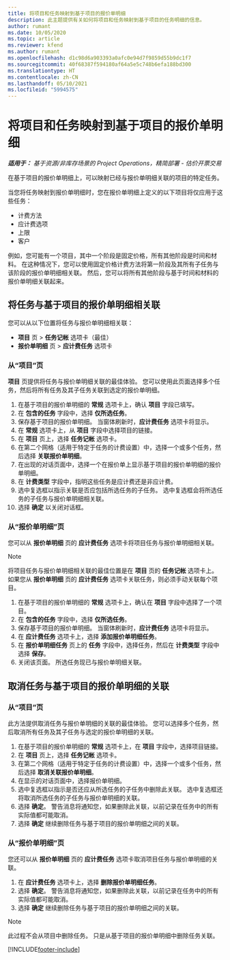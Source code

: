 ```yaml
---
title: 将项目和任务映射到基于项目的报价单明细
description: 此主题提供有关如何将项目和任务映射到基于项目的任务明细的信息。
author: rumant
ms.date: 10/05/2020
ms.topic: article
ms.reviewer: kfend
ms.author: rumant
ms.openlocfilehash: d1c98d6a903393a0afc0e94d7f9859d55b9dc1f7
ms.sourcegitcommit: 40f68387f594180af64a5e5c748b6efa188bd300
ms.translationtype: HT
ms.contentlocale: zh-CN
ms.lasthandoff: 05/10/2021
ms.locfileid: "5994575"
---
```

# <a name="map-projects-and-tasks-to-a-project-based-quote-line"></a>将项目和任务映射到基于项目的报价单明细

_**适用于：** 基于资源/非库存场景的 Project Operations，精简部署 - 估价开票交易_

在基于项目的报价单明细上，可以映射已经与报价单明细关联的项目的特定任务。

当您将任务映射到报价单明细时，您在报价单明细上定义的以下项目将仅应用于这些任务：

- 计费方法
- 应计费选项
- 上限
- 客户

例如，您可能有一个项目，其中一个阶段是固定价格，所有其他阶段是时间和材料。 在这种情况下，您可以使用固定价格计费方法将第一阶段及其所有子任务与该阶段的报价单明细相关联。 然后，您可以将所有其他阶段与基于时间和材料的报价单明细关联起来。

## <a name="associate-tasks-to-project-based-quote-lines"></a>将任务与基于项目的报价单明细相关联

您可以从以下位置将任务与报价单明细相关联：

- **项目** 页 > **任务记帐** 选项卡（最佳）
- **报价单明细** 页 > **应计费任务** 选项卡 

### <a name="from-the-project-page"></a>从“项目”页

**项目** 页提供将任务与报价单明细关联的最佳体验。 您可以使用此页面选择多个任务，然后将所有任务及其子任务关联到选定的报价单明细。

1. 在基于项目的报价单明细的 **常规** 选项卡上，确认 **项目** 字段已填写。
2. 在 **包含的任务** 字段中，选择 **仅所选任务**。
3. 保存基于项目的报价单明细。 当窗体刷新时，**应计费任务** 选项卡将显示。
4. 在 **常规** 选项卡上，从 **项目** 字段中选择项目的链接。
5. 在 **项目** 页上，选择 **任务记帐** 选项卡。
6. 在第二个网格（适用于特定于任务的计费设置）中，选择一个或多个任务，然后选择 **关联报价单明细**。
7. 在出现的对话页面中，选择一个在报价单上显示基于项目的报价单明细的报价单明细。
8. 在 **计费类型** 字段中，指明这些任务是应计费还是非应计费。
9. 选中复选框以指示关联是否应包括所选任务的子任务。 选中复选框会将所选任务的子任务与报价单明细相关联。
10. 选择 **确定** 以关闭对话框。

### <a name="from-the-quote-line-page"></a>从“报价单明细”页

您可以从 **报价单明细** 页的 **应计费任务** 选项卡将项目任务与报价单明细相关联。

>[!NOTE]
>将项目任务与报价单明细相关联的最佳位置是在 **项目** 页的 **任务记帐** 选项卡上。 如果您从 **报价单明细** 页的 **应计费任务** 选项卡关联任务，则必须手动关联每个项目。

1. 在基于项目的报价单明细的 **常规** 选项卡上，确认在 **项目** 字段中选择了一个项目。
2. 在 **包含的任务** 字段中，选择 **仅所选任务**。
3. 保存基于项目的报价单明细。 当窗体刷新时，**应计费任务** 选项卡将显示。
4. 在 **应计费任务** 选项卡上，选择 **添加报价单明细任务**。
5. 在 **报价单明细任务** 页上的 **任务** 字段中，选择任务，然后在 **计费类型** 字段中选择 **保存**。 
6. 关闭该页面。 所选任务现已与报价单明细关联。

## <a name="disassociate-tasks-from-projectbased-quote-lines"></a>取消任务与基于项目的报价单明细的关联

### <a name="from-the-project-page"></a>从“项目”页

此方法提供取消任务与报价单明细的关联的最佳体验。 您可以选择多个任务，然后取消所有任务及其子任务与选定的报价单明细的关联。

1. 在基于项目的报价单明细的 **常规** 选项卡上，在 **项目** 字段中，选择项目链接。
2. 在 **项目** 页上，选择 **任务记帐** 选项卡。
3. 在第二个网格（适用于特定于任务的计费设置）中，选择一个或多个任务，然后选择 **取消关联报价单明细**。
4. 在显示的对话页面中，选择报价单明细。
5. 选中复选框以指示是否还应从所选任务的子任务中删除此关联。 选中复选框还将取消所选任务的子任务与报价单明细的关联。
6. 选择 **确定**。 警告消息将通知您，如果删除此关联，以前记录在任务中的所有实际值都可能取消。 
7. 选择 **确定** 继续删除任务与基于项目的报价单明细之间的关联。

### <a name="from-the-quote-line-page"></a>从“报价单明细”页

您还可以从 **报价单明细** 页的 **应计费任务** 选项卡取消项目任务与报价单明细的关联。

1. 在 **应计费任务** 选项卡上，选择 **删除报价单明细任务**。
2. 选择 **确定**。 警告消息将通知您，如果删除此关联，以前记录在任务中的所有实际值都可能取消。 
3. 选择 **确定** 继续删除任务与基于项目的报价单明细之间的关联。

>[!NOTE]
> 此过程不会从项目中删除任务。 只是从基于项目的报价单明细中删除任务关联。


[!INCLUDE[footer-include](../../includes/footer-banner.md)]